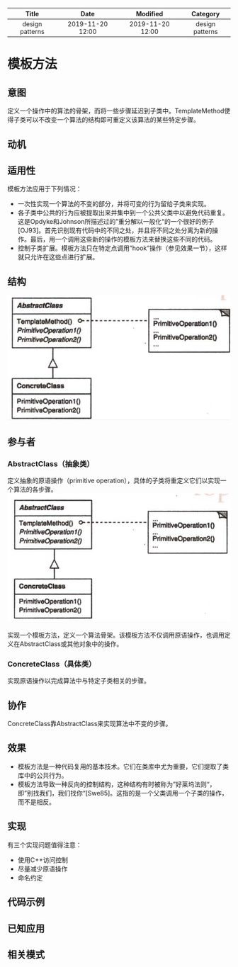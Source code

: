 | Title                | Date             | Modified         | Category          |
|:--------------------:|:----------------:|:----------------:|:-----------------:|
| design patterns      | 2019-11-20 12:00 | 2019-11-20 12:00 | design patterns   |

# 模板方法
## 意图
定义一个操作中的算法的骨架，而将一些步骤延迟到子类中。TemplateMethod使得子类可以不改变一个算法的结构即可重定义该算法的某些特定步骤。

## 动机


## 适用性
模板方法应用于下列情况：
- 一次性实现一个算法的不变的部分，并将可变的行为留给子类来实现。
- 各子类中公共的行为应被提取出来并集中到一个公共父类中以避免代码重复。这是Opdyke和Johnson所描述过的”重分解以一般化“的一个很好的例子[OJ93]。首先识别现有代码中的不同之处，并且将不同之处分离为新的操作。最后，用一个调用这些新的操作的模板方法来替换这些不同的代码。
- 控制子类扩展。模板方法只在特定点调用”hook“操作（参见效果一节），这样就只允许在这些点进行扩展。

## 结构

![](./images/template_method.png)


## 参与者
### AbstractClass（抽象类）
定义抽象的原语操作（primitive operation），具体的子类将重定义它们以实现一个算法的各步骤。
![](./images/template_method-02.png)

实现一个模板方法，定义一个算法骨架。该模板方法不仅调用原语操作，也调用定义在AbstractClass或其他对象中的操作。

### ConcreteClass（具体类）
实现原语操作以完成算法中与特定子类相关的步骤。

## 协作
ConcreteClass靠AbstractClass来实现算法中不变的步骤。

## 效果
- 模板方法是一种代码复用的基本技术。它们在类库中尤为重要，它们提取了类库中的公共行为。
- 模板方法导致一种反向的控制结构，这种结构有时被称为”好莱坞法则“，即”别找我们，我们找你“[Swe85]。这指的是一个父类调用一个子类的操作，而不是相反。


## 实现
有三个实现问题值得注意：
- 使用C++访问控制
- 尽量减少原语操作
- 命名约定


## 代码示例
## 已知应用
## 相关模式
